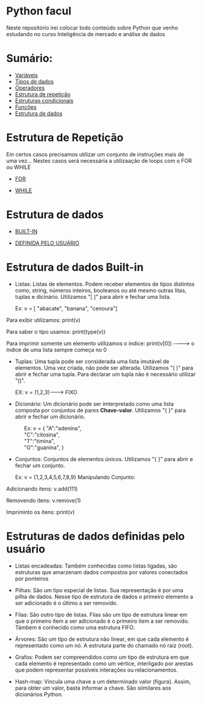 # Python facul
Neste repositório irei colocar todo conteúdo sobre Python que venho estudando no curso Inteligência de mercado e análise de dados 

# Sumário:
* <a href="#">Variáveis</a>
* <a href="#">Tipos de dados</a>
* <a href="#">Operadores</a>
* <a href="#estrutura_de_repeticao">Estrutura de repetição</a>
* <a href="#">Estruturas condicionais</a>
* <a href="#">Funções</a>
* <a href="#estrutura_dados">Estrutura de dados</a>


<div id="estrutura_de_repeticao"> <h1> Estrutura de Repetição</h1>
  <p> Em certos casos precisamos utilizar um conjunto de instruções mais de uma vez... Nestes casos será necessária a utilizaação de loops com o FOR ou WHILE</P>
  
  * <a href="#"> FOR </a>
    
  * <a href="#"> WHILE </a>
</div>

<div id="estrutura_dados"><h1> Estrutura de dados </h1>
  
* <a href="#Built-in"> BUILT-IN </a>
  
* <a href="#definidas_pelo_usuario">DEFINIDA PELO USUÁRIO</a>
</div>
<div id="Built-in">
  <h1> Estrutura de dados Built-in</h1>
  
  - Listas:
   Listas de elementos. Podem receber elementos de tipos distintos como, string, números inteiros, booleanos ou até mesmo outras litas, tuplas e dicinário. Utilizamos "[ ]" para abrir e fechar uma lista.
  
    Ex: v = [ "abacate", "banana", "cenoura"]
  
   Para exibir utilizamos:
   print(v)
  
   Para saber o tipo usamos:
   print(type(v))
  
   Para imprimir somente um elemento utilizamos o índice:
   print(v[0])
  ----> o índice de uma lista sempre começa no 0
  
  - Tuplas:
  Uma tupla pode ser considerada uma lista imutável de elementos. Uma vez criada, não pode ser alterada. Utilizamos "( )" para abrir e fechar uma tupla. Para declarar um tupla não é necessário utilizar "()".
  
     EX: v = (1,2,3)---> FIXO
  
  - Dicionário: 
  Um dicionário pode ser imterpretado como uma lista composta por conjuntos de pares <strong>Chave-valor</strong>. Utilizamos "{ }" para abrir e fechar um dicionário.
  
    <ol>Ex: v = { "A":"adenina",</ol>
    <ol>"C":"citosina",</ol>
    <ol>"T":"timina",</ol>
    <ol>"G":"guanina", }</ol>
  
  - Conjuntos:
  Conjuntos de elementos únicos. Utilizamos "{ }" para abrir e fechar um conjunto.
  
    Ex: v = {1,2,3,4,5,6,7,8,9}
   Manipulando Conjunto:
  
   Adicionando itens: v.add(111)
  
   Removendo itens: v.remove(1)
  
   Impriminto os itens: print(v)
  
  
  </div>
  <div id="definidas_pelo_usuario">
  <h1>Estruturas de dados definidas pelo usuário</h1>
  
  - Listas encadeadas:
  Também conhecidas como listas ligadas, são estruturas que amarzenam dados compostos por valores conectados por ponteiros
  
  - Pilhas:
  São um tipo especial de listas. Sua representação é por uma pilha de dados. Nesse tipo de estrutura de dados o primeiro elemento a ser adicionado é o último a ser removido.
  
  - Filas:
  São outro tipo de listas. Filas são um tipo de estrutura linear em que o primeiro item a ser adicionado é o primeiro item a ser removido. Támbem é conhecido como uma estrutura FIFO.
  
  - Árvores:
  São um tipo de estrutura não linear, em que cada elemento é representado como um nó. A estrutura parte do chamado nó raiz (root).
  
  - Grafos:
  Podem ser compreendidos como um tipo de estrutura em que cada elemento é representado como um vértice, interligado por arestas que podem representar possíveis interações ou relacionamentos.
  
  - Hash-map:
  Vincula uma chave a um determinado valor (figura). Assim, para obter um valor, basta informar a chave. São siimilares aos dicionários Python. 
    
  </div>
